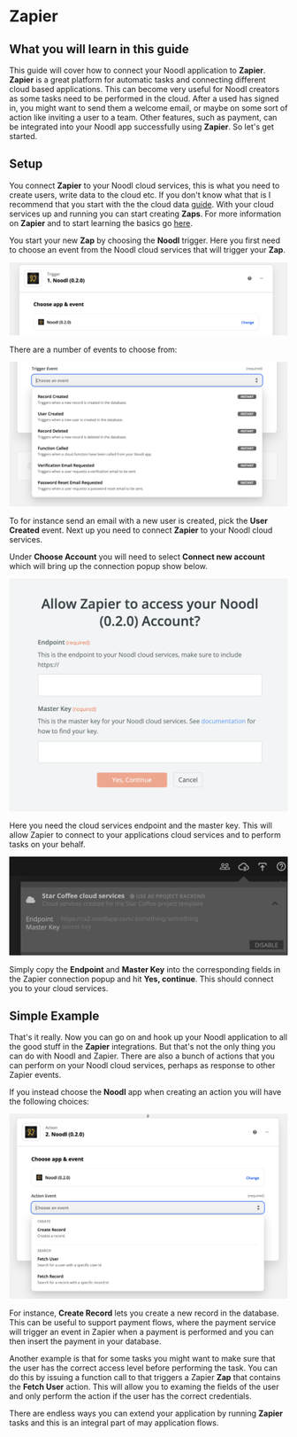# Zapier

## What you will learn in this guide
This guide will cover how to connect your Noodl application to **Zapier**. **Zapier** is a great platform for automatic tasks and connecting different cloud based applications. This can become very useful for Noodl creators as some tasks need to be performed in the cloud. After a used has signed in, you might want to send them a welcome email, or maybe on some sort of action like inviting a user to a team. Other features, such as payment, can be integrated into your Noodl app successfully using **Zapier**. So let's get started.

## Setup
You connect **Zapier** to your Noodl cloud services, this is what you need to create users, write data to the cloud etc. If you don't know what that is I recommend that you start with the the cloud data [guide](/guides/working-with-data/cloud-data/creating-backend/). With your cloud services up and running you can start creating **Zaps**. For more information on **Zapier** and to start learning the basics go [here](https://zapier.com/how-it-works).

You start your new **Zap** by choosing the **Noodl** trigger. Here you first need to choose an event from the Noodl cloud services that will trigger your **Zap**.

![](zapier/setup-1.png)

There are a number of events to choose from:

![](zapier/setup-2.png)

To for instance send an email with a new user is created, pick the **User Created** event. Next up you need to connect **Zapier** to your Noodl cloud services.

Under **Choose Account** you will need to select **Connect new account** which will bring up the connection popup show below.

![](zapier/connect-1.png)

Here you need the cloud services endpoint and the master key. This will allow Zapier to connect to your applications cloud services and to perform tasks on your behalf.

![](zapier/connect-2.png)

Simply copy the **Endpoint** and **Master Key** into the corresponding fields in the Zapier connection popup and hit **Yes, continue**. This should connect you to your cloud services.

## Simple Example
That's it really. Now you can go on and hook up your Noodl application to all the good stuff in the **Zapier** integrations. But that's not the only thing you can do with Noodl and Zapier. There are also a bunch of actions that you can perform on your Noodl cloud services, perhaps as response to other Zapier events.

If you instead choose the **Noodl** app when creating an action you will have the following choices:

![](zapier/actions-1.png)

For instance, **Create Record** lets you create a new record in the database. This can be useful to support payment flows, where the payment service will trigger an event in Zapier when a payment is performed and you can then insert the payment in your database.

Another example is that for some tasks you might want to make sure that the user has the correct access level before performing the task. You can do this by issuing a function call to that triggers a Zapier **Zap** that contains the **Fetch User** action. This will allow you to examing the fields of the user and only perform the action if the user has the correct credentials.

There are endless ways you can extend your application by running **Zapier** tasks and this is an integral part of may application flows.






